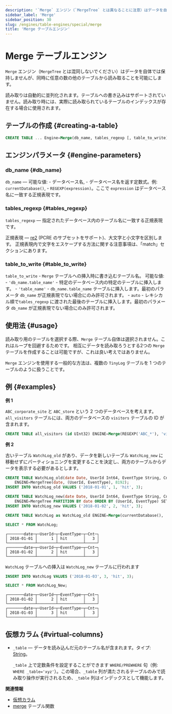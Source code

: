 ```yaml
---
description: '`Merge` エンジン（`MergeTree` とは異なることに注意）はデータを自体では保持しませんが、同時に任意の数の他のテーブルから読み取ることを可能にします。'
sidebar_label: 'Merge'
sidebar_position: 30
slug: /engines/table-engines/special/merge
title: 'Merge テーブルエンジン'
---
```



# Merge テーブルエンジン

`Merge` エンジン（`MergeTree` とは混同しないでください）はデータを自体では保持しませんが、同時に任意の数の他のテーブルから読み取ることを可能にします。

読み取りは自動的に並列化されます。テーブルへの書き込みはサポートされていません。読み取り時には、実際に読み取られているテーブルのインデックスが存在する場合に使用されます。

## テーブルの作成 {#creating-a-table}

```sql
CREATE TABLE ... Engine=Merge(db_name, tables_regexp [, table_to_write])
```

## エンジンパラメータ {#engine-parameters}

### db_name {#db_name}

`db_name` — 可能な値:
    - データベース名,
    - データベース名を返す定数式。例: `currentDatabase()`,
    - `REGEXP(expression)`。ここで `expression` はデータベース名に一致する正規表現です。

### tables_regexp {#tables_regexp}

`tables_regexp` — 指定されたデータベース内のテーブル名に一致する正規表現です。

正規表現 — [re2](https://github.com/google/re2) (PCRE のサブセットをサポート)、大文字と小文字を区別します。
正規表現内で文字をエスケープする方法に関する注意事項は、「match」セクションにあります。

### table_to_write {#table_to_write}

`table_to_write` - `Merge` テーブルへの挿入時に書き込むテーブル名。
可能な値:
    - `'db_name.table_name'` - 特定のデータベース内の特定のテーブルに挿入します。
    - `'table_name'` - `db_name.table_name` テーブルに挿入します。最初のパラメータ `db_name` が正規表現でない場合にのみ許可されます。
    - `auto` - レキシカル順で`tables_regexp` に渡された最後のテーブルに挿入します。最初のパラメータ `db_name` が正規表現でない場合にのみ許可されます。

## 使用法 {#usage}

読み取り用のテーブルを選択する際、`Merge` テーブル自体は選択されません。これはループを回避するためです。
相互にデータを読み取ろうとする2つの `Merge` テーブルを作成することは可能ですが、これは良い考えではありません。

`Merge` エンジンを使用する一般的な方法は、複数の `TinyLog` テーブルを 1 つのテーブルのように扱うことです。

## 例 {#examples}

**例 1**

`ABC_corporate_site` と `ABC_store` という 2 つのデータベースを考えます。`all_visitors` テーブルには、両方のデータベースの `visitors` テーブルの ID が含まれます。

```sql
CREATE TABLE all_visitors (id UInt32) ENGINE=Merge(REGEXP('ABC_*'), 'visitors');
```

**例 2**

古いテーブル `WatchLog_old` があり、データを新しいテーブル `WatchLog_new` に移動せずにパーティショニングを変更することを決定し、両方のテーブルからデータを表示する必要があるとします。

```sql
CREATE TABLE WatchLog_old(date Date, UserId Int64, EventType String, Cnt UInt64)
    ENGINE=MergeTree(date, (UserId, EventType), 8192);
INSERT INTO WatchLog_old VALUES ('2018-01-01', 1, 'hit', 3);

CREATE TABLE WatchLog_new(date Date, UserId Int64, EventType String, Cnt UInt64)
    ENGINE=MergeTree PARTITION BY date ORDER BY (UserId, EventType) SETTINGS index_granularity=8192;
INSERT INTO WatchLog_new VALUES ('2018-01-02', 2, 'hit', 3);

CREATE TABLE WatchLog as WatchLog_old ENGINE=Merge(currentDatabase(), '^WatchLog', 'WatchLog_new');

SELECT * FROM WatchLog;
```

```text
┌───────date─┬─UserId─┬─EventType─┬─Cnt─┐
│ 2018-01-01 │      1 │ hit       │   3 │
└────────────┴────────┴───────────┴─────┘
┌───────date─┬─UserId─┬─EventType─┬─Cnt─┐
│ 2018-01-02 │      2 │ hit       │   3 │
└────────────┴────────┴───────────┴─────┘
```

`WatchLog` テーブルへの挿入は `WatchLog_new` テーブルに行われます
```sql
INSERT INTO WatchLog VALUES ('2018-01-03', 3, 'hit', 3);

SELECT * FROM WatchLog_New;
```

```text
┌───────date─┬─UserId─┬─EventType─┬─Cnt─┐
│ 2018-01-02 │      2 │ hit       │   3 │
└────────────┴────────┴───────────┴─────┘
┌───────date─┬─UserId─┬─EventType─┬─Cnt─┐
│ 2018-01-03 │      3 │ hit       │   3 │
└────────────┴────────┴───────────┴─────┘
```

## 仮想カラム {#virtual-columns}

- `_table` — データを読み込んだ元のテーブル名が含まれます。タイプ: [String](../../../sql-reference/data-types/string.md)。

    `_table` 上で定数条件を設定することができます `WHERE/PREWHERE` 句（例: `WHERE _table='xyz'`）。この場合、`_table` 列が満たされるテーブルのみで読み取り操作が実行されるため、`_table` 列はインデックスとして機能します。

**関連情報**

- [仮想カラム](../../../engines/table-engines/index.md#table_engines-virtual_columns)
- [merge](../../../sql-reference/table-functions/merge.md) テーブル関数

